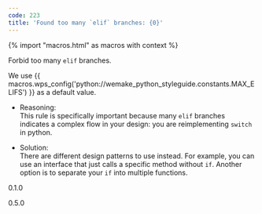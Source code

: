 ```yaml
---
code: 223
title: 'Found too many `elif` branches: {0}'
---
```


{% import "macros.html" as macros with context %}

Forbid too many `elif` branches.

We use {{ macros.wps_config('python://wemake_python_styleguide.constants.MAX_ELIFS') }} as a
default value.

  - Reasoning:  
    This rule is specifically important because many `elif` branches
    indicates a complex flow in your design: you are reimplementing
    `switch` in python.

  - Solution:  
    There are different design patterns to use instead. For example, you
    can use an interface that just calls a specific method without `if`.
    Another option is to separate your `if` into multiple functions.

<div class="versionadded">

0.1.0

</div>

<div class="versionchanged">

0.5.0

</div>